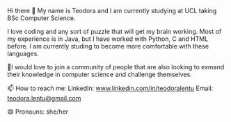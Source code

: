 Hi there 👋
My name is Teodora and I am currently studying at UCL taking BSc Computer Science.

I love coding and any sort of puzzle that will get my brain working.
Most of my experience is in Java, but I have worked with Python, C and HTML before. I am currently studing to become more comfortable with these languages.

👯I would love to join a community of people that are also looking to exmand their knowledge in computer science and challenge themselves.

📫 How to reach me: 
LinkedIn: www.linkedin.com/in/teodoralentu
Email: teodora.lentu@gmail.com

😄 Pronouns: she/her
